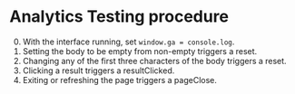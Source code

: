 # Analytics Testing procedure

0. With the interface running, set `window.ga = console.log`.
1. Setting the body to be empty from non-empty triggers a reset.
2. Changing any of the first three characters of the body triggers a reset.
3. Clicking a result triggers a resultClicked.
4. Exiting or refreshing the page triggers a pageClose.
